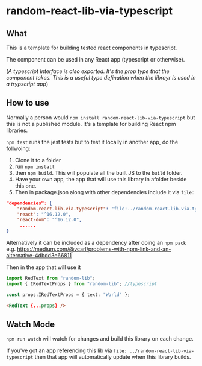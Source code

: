 # random-react-lib-via-typescript
## What
This is a template for building tested react components in typescript.

The component can be used in any React app (typescript or otherwise).

(_A typescript Interface is also exported. It's the prop type that the component takes.
This is a useful type defination when the librayr is used in a trypscript app_)

## How to use
Normally a person would `npm install random-react-lib-via-typescript` but this is not a published module. It's a template for building React npm libraries.

`npm test` runs the jest tests but to test it locally in another app, do the follwoing:

1. Clone it to a folder 
2. run `npm install` 
3. then `npm build`. This will populate all the built JS to the `build` folder.
4. Have your own app, the app that will use this library in  afolder beside this one.
5. Then in package.json along with other dependencies include it via `file:`


```json
"dependencies": {
    "random-react-lib-via-typescript": "file:../random-react-lib-via-typescript",
    "react": "^16.12.0",
    "react-dom": "^16.12.0",
     ......
}
```

Alternatively it can be included as a dependency after doing an `npm pack` e.g. https://medium.com/@vcarl/problems-with-npm-link-and-an-alternative-4dbdd3e66811


Then in the app that will use it
```typescript
import RedText from "random-lib";
import { IRedTextProps } from "random-lib"; //typescript

const props:IRedTextProps = { text: "World" }; 
```
```html
<RedText {...props} />
```

## Watch Mode
`npm run watch` will watch for changes and build this library on each change. 

If you've got an app referencing this lib via `file: ../random-react-lib-via-typescript` then that app will automatically update when this library builds.


